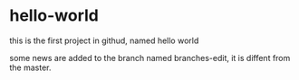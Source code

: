 # hello-world
this is the first project in githud, named hello world


some news are added to the branch named branches-edit, it is diffent from the master.
